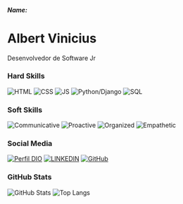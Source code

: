 ##### Name:

# Albert Vinicius
Desenvolvedor de Software Jr 

### Hard Skills
![HTML](https://img.shields.io/badge/HTML-red)
![CSS](https://img.shields.io/badge/CSS-blue)
![JS](https://img.shields.io/badge/JavaScript-yellow)
![Python/Django](https://img.shields.io/badge/Python-darkblue)
![SQL](https://img.shields.io/badge/SQL-orange)

### Soft Skills
![Communicative](https://img.shields.io/badge/Communicative-red)
![Proactive](https://img.shields.io/badge/Proactive-blue)
![Organized](https://img.shields.io/badge/Organized-red)
![Empathetic](https://img.shields.io/badge/Empathetic-blue)

### Social Media
[![Perfil DIO](https://img.shields.io/badge/DIO/PERFIL-darkblue)](https://web.dio.me/users/albertvinicius10)
[![LINKEDIN](https://img.shields.io/badge/Linkedin-blue)](https://www.linkedin.com/in/albertvinicius/)
[![GitHub](https://img.shields.io/badge/GitHub-black)](https://github.com/albertvinicius10)

### GitHub Stats
![GitHub Stats](https://github-readme-stats.vercel.app/api?username=albertvinicius10&theme=transparent&bg_color=013&border_color=30A3DC&show_icons=true&icon_color=30A3DC&title_color=E94D5F&text_color=FFF)
![Top Langs](https://github-readme-stats-git-masterrstaa-rickstaa.vercel.app/api/top-langs/?username=albertvinicius10&layout=compact&bg_color=013&border_color=30A3DC&title_color=E94D5F&text_color=FFF)
